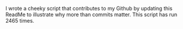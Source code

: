 I wrote a cheeky script that contributes to my Github by updating this ReadMe to illustrate why more than commits matter. This script has run 2465 times.